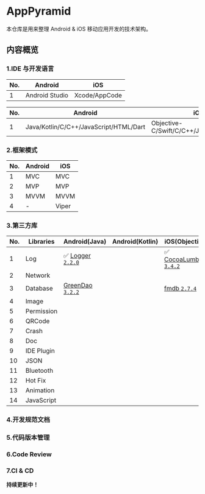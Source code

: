 # AppPyramid

本仓库是用来整理 Android & iOS 移动应用开发的技术架构。

## 内容概览

### 1.IDE 与开发语言

|No.|Android|iOS
|---|---|---
|1|Android Studio|Xcode/AppCode

|No.|Android|iOS
|---|---|---
|1|Java/Kotlin/C/C++/JavaScript/HTML/Dart|Objective-C/Swift/C/C++/JavaScript/HTML

### 2.框架模式

|No.|Android|iOS
|---|---|---
|1|MVC|MVC
|2|MVP|MVP
|3|MVVM|MVVM
|4|-|Viper

### 3.第三方库

|No.|Libraries|Android(Java)|Android(Kotlin)|iOS(Objective-C)|iOS(Swift)
|---|---|---|---|---|---
|1|Log|✅ [Logger `2.2.0`](https://github.com/orhanobut/logger) ||✅ [CocoaLumberjack `3.4.2`](https://github.com/CocoaLumberjack/CocoaLumberjack) |✅ [SwiftyBeaver `1.6.0`](https://github.com/SwiftyBeaver/SwiftyBeaver) 
|2|Network||
|3|Database|[GreenDao `3.2.2`](https://github.com/greenrobot/greenDAO)||[fmdb `2.7.4`](https://github.com/ccgus/fmdb)
|4|Image||
|5|Permission||
|6|QRCode||
|7|Crash||
|8|Doc||
|9|IDE Plugin||
|10|JSON||
|11|Bluetooth||
|12|Hot Fix||
|13|Animation||
|14|JavaScript||

### 4.开发规范文档

### 5.代码版本管理

### 6.Code Review

### 7.CI & CD

**持续更新中！**
